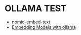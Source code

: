 # OLLAMA TEST

* [nomic-embed-text](https://ollama.com/library/nomic-embed-text)
* [Embedding Models with ollama](https://ollama.com/blog/embedding-models)
